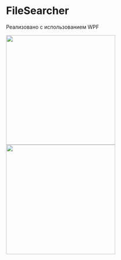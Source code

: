 # FileSearcher 
 
Реализовано с использованием WPF 
 
<img src="https://github.com/NikitaLuv/FileSearcher/tree/master/FileSearcher/Images/start.JPG" height="300"> 
<img src="https://github.com/NikitaLuv/FileSearcher/tree/master/FileSearcher/Images/end.JPG" height="300"> 
